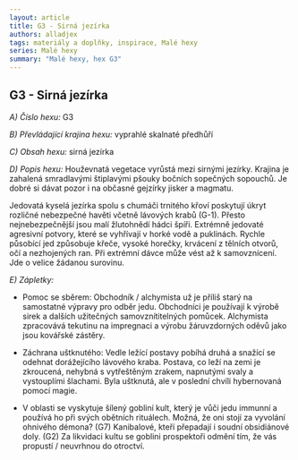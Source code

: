 ```yaml
---
layout: article
title: G3 - Sirná jezírka
authors: alladjex
tags: materiály a doplňky, inspirace, Malé hexy
series: Malé hexy
summary: "Malé hexy, hex G3"
---
```


## G3 - Sirná jezírka

_A) Číslo hexu:_
G3  
  
_B) Převládající krajina hexu:_
vyprahlé skalnaté předhůří  
  
_C) Obsah hexu:_
sirná jezírka  
  
_D) Popis hexu:_
Houževnatá vegetace vyrůstá mezi sirnými jezírky. Krajina je zahalená smradlavými štiplavými pšouky bočních sopečných sopouchů. Je dobré si dávat pozor i na občasné gejzírky jisker a magmatu.  
  
Jedovatá kyselá jezírka spolu s chumáči trnitého křoví poskytují úkryt rozličné nebezpečné havěti včetně lávových krabů (G-1). Přesto nejnebezpečnější jsou malí žlutohnědí hádci špíři. Extrémně jedovaté agresivní potvory, které se vyhřívají v horké vodě a puklinách. Rychle působící jed způsobuje křeče, vysoké horečky, krvácení z tělních otvorů, očí a nezhojených ran. Při extrémní dávce může vést až k samovznícení. Jde o velice žádanou surovinu.  
  
_E) Zápletky:_
- Pomoc se sběrem: Obchodník / alchymista už je příliš starý na samostatné výpravy pro odběr jedu. Obchodníci je používají k výrobě sirek a dalších užitečných samovznítitelných pomůcek. Alchymista zpracovává tekutinu na impregnaci a výrobu žáruvzdorných oděvů jako jsou kovářské zástěry.

- Záchrana uštknutého: Vedle ležící postavy pobíhá druhá a snažící se odehnat dorážejícího lávového kraba. Postava, co leží na zemi je zkroucená, nehybná s vytřeštěným zrakem, napnutými svaly a vystouplími šlachami. Byla uštknutá, ale v poslední chvíli hybernovaná pomocí magie.

- V oblasti se vyskytuje šílený gobliní kult, který je vůči jedu immunní a používá ho při svých obětních rituálech. Možná, že oni stojí za vyvolání ohnivého démona? (G7) Kanibalové, kteří přepadají i soudní obsidiánové doly. (G2) Za likvidaci kultu se goblini prospektoři odmění tím, že vás propustí / neuvrhnou do otroctví.